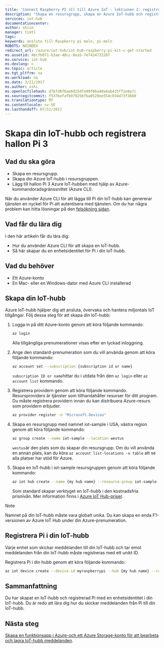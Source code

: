 ```yaml
---
title: 'Connect Raspberry PI (C) till Azure IoT - lektionen 2: registrera enhet | Microsoft Docs'
description: "Skapa en resursgrupp, skapa en Azure IoT-hubb och registrera Pi i Azure IoT-hubb med hjälp av Azure CLI."
services: iot-hub
documentationcenter: 
author: shizn
manager: timtl
tags: 
keywords: ansluta till Raspberry pi moln, pi-moln
ROBOTS: NOINDEX
redirect_url: /azure/iot-hub/iot-hub-raspberry-pi-kit-c-get-started
ms.assetid: 4bcfb071-b3ae-48cc-8ea5-7e7434732287
ms.service: iot-hub
ms.devlang: c
ms.topic: article
ms.tgt_pltfrm: na
ms.workload: na
ms.date: 3/21/2017
ms.author: xshi
ms.openlocfilehash: d7bfd8f6ae8d15dfe09f06a40a4ab415ff2e0a7c
ms.sourcegitcommit: f537befafb079256fba0529ee554c034d73f36b0
ms.translationtype: MT
ms.contentlocale: sv-SE
ms.lasthandoff: 07/11/2017
---
```

# <a name="create-your-iot-hub-and-register-raspberry-pi-3"></a>Skapa din IoT-hubb och registrera hallon Pi 3
## <a name="what-you-will-do"></a>Vad du ska göra
* Skapa en resursgrupp.
* Skapa din Azure IoT-hubb i resursgruppen.
* Lägg till hallon Pi 3 Azure IoT-hubben med hjälp av Azure-kommandoradsgränssnittet (Azure CLI).

När du använder Azure CLI för att lägga till Pi din IoT-hubb kan genererar tjänsten en nyckel för Pi att autentisera med tjänsten. Om du har några problem kan hitta lösningar på den [felsökning sidan](iot-hub-raspberry-pi-kit-c-troubleshooting.md).

## <a name="what-you-will-learn"></a>Vad får du lära dig
I den här artikeln får du lära dig:
* Hur du använder Azure CLI för att skapa en IoT-hubb.
* Så här skapar du en enhetsidentitet för Pi i din IoT-hubb.

## <a name="what-you-need"></a>Vad du behöver
* Ett Azure-konto
* En Mac- eller en Windows-dator med Azure CLI installerad

## <a name="create-your-iot-hub"></a>Skapa din IoT-hubb
Azure IoT-hubb hjälper dig att ansluta, övervaka och hantera miljontals IoT tillgångar. Följ dessa steg för att skapa din IoT-hubb:

1. Logga in på ditt Azure-konto genom att köra följande kommando:

   ```bash
   az login
   ```

   Alla tillgängliga prenumerationer visas efter en lyckad inloggning.

2. Ange den standard-prenumeration som du vill använda genom att köra följande kommando:

   ```bash
   az account set --subscription {subscription id or name}
   ```

   `subscription ID or name`hittar du i utdata från den `az login` eller `az account list` kommando.

3. Registrera providern genom att köra följande kommando. Resursproviders är tjänster som tillhandahåller resurser för ditt program. Du måste registrera providern innan du kan distribuera Azure-resurs som providern erbjuder.

   ```bash
   az provider register -n "Microsoft.Devices"
   ```
4. Skapa en resursgrupp med namnet iot-sample i USA, västra region genom att köra följande kommando:

   ```bash
   az group create --name iot-sample --location westus
   ```

   `westus`är den plats som du skapar din resursgrupp. Om du vill använda en annan plats, kan du köra `az account list-locations -o table` att se alla platser har stöd för Azure.
 
5. Skapa en IoT-hubb i iot-sample resursgruppen genom att köra följande kommando:

   ```bash
   az iot hub create --name {my hub name} --resource-group iot-sample
   ```

   Som standard skapar verktyget en IoT-hubb i den kostnadsfria prisnivån. Mer information finns i [Azure IoT Hub-priser](https://azure.microsoft.com/pricing/details/iot-hub/).

> [!NOTE]
> Namnet på din IoT-hubb måste vara globalt unika. Du kan skapa en enda F1-versionen av Azure IoT Hub under din Azure-prenumeration.

## <a name="register-pi-in-your-iot-hub"></a>Registrera Pi i din IoT-hubb
Varje enhet som skickar meddelanden till din IoT-hubb och tar emot meddelanden från din IoT-hubb måste registreras med ett unikt ID.

Registrera Pi i din hubb genom att köra följande kommando:

```bash
az iot device create --device-id myraspberrypi --hub {my hub name} --resource-group iot-sample
```

## <a name="summary"></a>Sammanfattning
Du har skapat en IoT-hubb och registrerad Pi med en enhetsidentitet i din IoT-hubb. Du är redo att lära dig hur du skickar meddelanden från Pi till din IoT-hubb.

## <a name="next-steps"></a>Nästa steg
[Skapa en funktionsapp i Azure-och ett Azure Storage-konto för att bearbeta och lagra IoT-hubb meddelanden](iot-hub-raspberry-pi-kit-c-lesson3-deploy-resource-manager-template.md).

